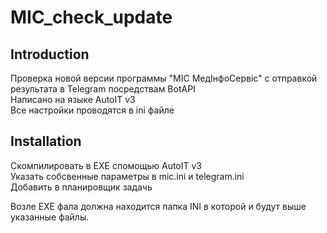 # MIC_check_update

## Introduction

Проверка новой версии программы "МІС МедІнфоСервіс" с отправкой результата в Telegram посредствам BotAPI    
Написано на языке AutoIT v3   
Все настройки проводятся в ini файле   
## Installation

Скомпилировать в EXE спомощью AutoIT v3  
Указать собсвенные параметры в mic.ini и telegram.ini  
Добавить в планировщик задачь   

Возле EXE фала должна находится папка INI в которой и будут выше указанные файлы.
